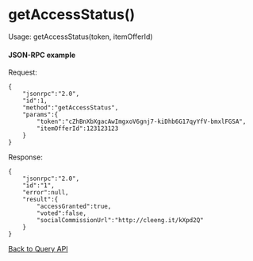 getAccessStatus()
=================

Usage:
    getAccessStatus(token, itemOfferId)

#### JSON-RPC example

Request:

    {
        "jsonrpc":"2.0",
        "id":1,
        "method":"getAccessStatus",
        "params":{
            "token":"cZhBnXbXgacAwImgxoV6gnj7-kiDhb6G17qyYfV-bmxlFGSA",
            "itemOfferId":123123123
        }
    }

Response:

    {
        "jsonrpc":"2.0",
        "id":"1",
        "error":null,
        "result":{
            "accessGranted":true,
            "voted":false,
            "socialCommissionUrl":"http://cleeng.it/kXpd2Q"
        }
    }


[Back to Query API](Reference/Query_API)